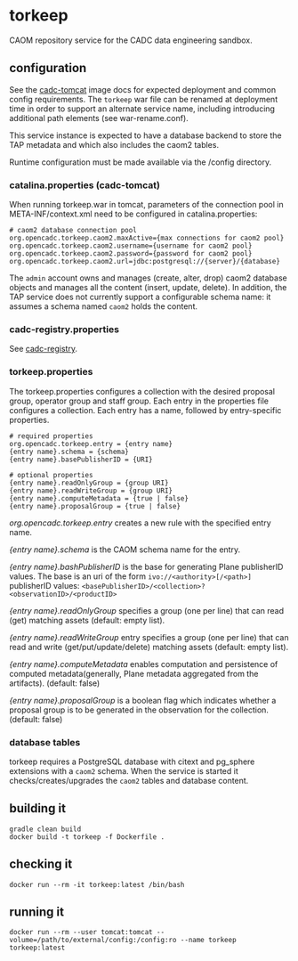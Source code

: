 # torkeep

CAOM repository service for the CADC data engineering sandbox. 

## configuration
See the [cadc-tomcat](https://github.com/opencadc/docker-base/tree/master/cadc-tomcat) image
docs for expected deployment and common config requirements. The `torkeep` war file can be renamed
at deployment time in order to support an alternate service name, including introducing
additional path elements (see war-rename.conf).

This service instance is expected to have a database backend to store the TAP metadata and which
also includes the caom2 tables.

Runtime configuration must be made available via the /config directory.

### catalina.properties (cadc-tomcat)
When running torkeep.war in tomcat, parameters of the connection pool in META-INF/context.xml need to be configured in catalina.properties:

```
# caom2 database connection pool
org.opencadc.torkeep.caom2.maxActive={max connections for caom2 pool}
org.opencadc.torkeep.caom2.username={username for caom2 pool}
org.opencadc.torkeep.caom2.password={password for caom2 pool}
org.opencadc.torkeep.caom2.url=jdbc:postgresql://{server}/{database}
```

The `admin` account owns and manages (create, alter, drop) caom2 database objects and manages all the content (insert, update, delete).
In addition, the TAP service does not currently support a configurable schema name: it assumes a schema named `caom2` holds the content.


### cadc-registry.properties

See <a href="https://github.com/opencadc/reg/tree/master/cadc-registry">cadc-registry</a>.


### torkeep.properties
The torkeep.properties configures a collection with the desired proposal group, operator group and staff group.
Each entry in the properties file configures a collection. Each entry has a name, followed by entry-specific properties.

```
# required properties
org.opencadc.torkeep.entry = {entry name}
{entry name}.schema = {schema}
{entry name}.basePublisherID = {URI}

# optional properties
{entry name}.readOnlyGroup = {group URI}
{entry name}.readWriteGroup = {group URI}
{entry name}.computeMetadata = {true | false}
{entry name}.proposalGroup = {true | false}
```

_org.opencadc.torkeep.entry_ creates a new rule with the specified entry name.

_{entry name}.schema_ is the CAOM schema name for the entry.

_{entry name}.bashPublisherID_  is the base for generating Plane publisherID values.
The base is an uri of the form `ivo://<authority>[/<path>]`
publisherID values: `<basePublisherID>/<collection>?<observationID>/<productID>`

_{entry name}.readOnlyGroup_ specifies a group (one per line) that can read (get) matching assets (default: empty list).

_{entry name}.readWriteGroup_ entry specifies a group (one per line) that can read and write (get/put/update/delete)
matching assets (default: empty list).

_{entry name}.computeMetadata_ enables computation and persistence of computed metadata(generally, Plane metadata
aggregated from the artifacts). (default: false)

_{entry name}.proposalGroup_ is a boolean flag which indicates whether a proposal group is to be generated
in the observation for the collection. (default: false)


### database tables
torkeep requires a PostgreSQL database with citext and pg_sphere extensions with a `caom2` schema. 
When the service is started it checks/creates/upgrades the `caom2` tables and database content.


## building it
```
gradle clean build
docker build -t torkeep -f Dockerfile .
```

## checking it
```
docker run --rm -it torkeep:latest /bin/bash
```

## running it
```
docker run --rm --user tomcat:tomcat --volume=/path/to/external/config:/config:ro --name torkeep torkeep:latest
```